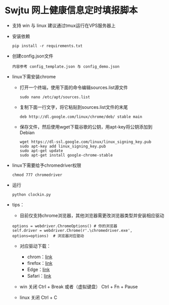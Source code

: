 # Swjtu 网上健康信息定时填报脚本
- 支持 win 与 linux 建议通过tmux运行在VPS服务器上

- 安装依赖  

    ```
    pip install -r requirements.txt
    ```

- 创建config.json文件

    ```
    内容参考 config_template.json 与 config_demo.json
    ```

- linux下需安装chrome

    - 打开一个终端，使用下面的命令编辑sources.list源文件

        ```
        sudo nano /etc/apt/sources.list
        ```

    - 复制下面一行文字，将它粘贴到sources.list文件的末尾
        ```
        deb http://dl.google.com/linux/chrome/deb/ stable main
        ```

    - 保存文件，然后使用wget下载谷歌的公钥，用apt-key将公钥添加到Debian

        ```
        wget https://dl-ssl.google.com/linux/linux_signing_key.pub
        sudo apt-key add linux_signing_key.pub
        sudo apt-get update
        sudo apt-get install google-chrome-stable
        ```

- linux下需要给予chromedriver权限

    ```
    chmod 777 chromedriver
    ```

- 运行

    ```
    python clockin.py
    ```

- tips：

    - 目前仅支持chrome浏览器，其他浏览器需更改浏览器类型并安装相应驱动

    ```
    options = webdriver.ChromeOptions() # 你的浏览器
    self.driver = webdriver.Chrome(r'.\chromedriver.exe', options=options)  # 浏览器对应驱动
    ```

    - 对应驱动下载：
        - chrom：[link](http://npm.taobao.org/mirrors/chromedriver/)
        - firefox：[link](https://github.com/mozilla/geckodriver/releases)
        - Edge：[link](https://developer.microsoft.com/en-us/micrsosft-edage/tools/webdriver)
        - Safari：[link](https://webkit.org/blog/6900/webdriver-support-in-safari-10/)
        
    - win 关闭 Ctrl + Break 或者（虚拟键盘） Ctrl + Fn + Pause
    
    - linux 关闭 Ctrl + C
